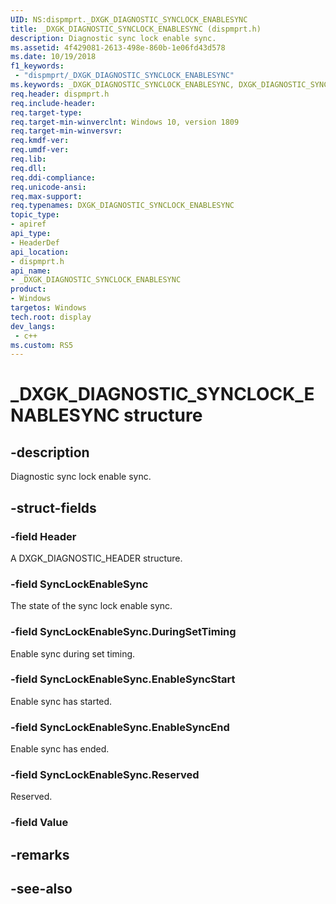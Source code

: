 ```yaml
---
UID: NS:dispmprt._DXGK_DIAGNOSTIC_SYNCLOCK_ENABLESYNC
title: _DXGK_DIAGNOSTIC_SYNCLOCK_ENABLESYNC (dispmprt.h)
description: Diagnostic sync lock enable sync.
ms.assetid: 4f429081-2613-498e-860b-1e06fd43d578
ms.date: 10/19/2018
f1_keywords:
 - "dispmprt/_DXGK_DIAGNOSTIC_SYNCLOCK_ENABLESYNC"
ms.keywords: _DXGK_DIAGNOSTIC_SYNCLOCK_ENABLESYNC, DXGK_DIAGNOSTIC_SYNCLOCK_ENABLESYNC, 
req.header: dispmprt.h
req.include-header:
req.target-type:
req.target-min-winverclnt: Windows 10, version 1809
req.target-min-winversvr:
req.kmdf-ver:
req.umdf-ver:
req.lib:
req.dll:
req.ddi-compliance:
req.unicode-ansi:
req.max-support:
req.typenames: DXGK_DIAGNOSTIC_SYNCLOCK_ENABLESYNC
topic_type: 
- apiref
api_type: 
- HeaderDef
api_location: 
- dispmprt.h
api_name: 
- _DXGK_DIAGNOSTIC_SYNCLOCK_ENABLESYNC
product:
- Windows
targetos: Windows
tech.root: display
dev_langs:
 - c++
ms.custom: RS5
---
```


# _DXGK_DIAGNOSTIC_SYNCLOCK_ENABLESYNC structure

## -description

Diagnostic sync lock enable sync.

## -struct-fields

### -field Header

A DXGK_DIAGNOSTIC_HEADER structure.

### -field SyncLockEnableSync

The state of the sync lock enable sync.

### -field SyncLockEnableSync.DuringSetTiming

Enable sync during set timing.

### -field SyncLockEnableSync.EnableSyncStart

Enable sync has started.

### -field SyncLockEnableSync.EnableSyncEnd

Enable sync has ended.

### -field SyncLockEnableSync.Reserved

Reserved.

### -field Value
 

## -remarks

## -see-also
